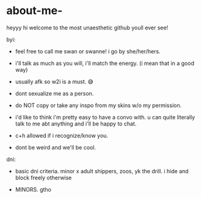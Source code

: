 # about-me-

heyyy hi welcome to the most unaesthetic github youll ever see!

byi:

- feel free to call me swan or swanne! i go by she/her/hers. 

- i'll talk as much as you will, i'll match the energy. (i mean that in a good way)

- usually afk so w2i is a must. 😅

- dont sexualize me as a person.

- do NOT copy or take any inspo from my skins w/o my permission.

- i'd like to think i'm pretty easy to have a convo with. u can quite literally talk to me abt anything and i'll be happy to chat.

- c+h allowed if i recognize/know you.

- dont be weird and we'll be cool. 

dni:
  
- basic dni criteria. minor x adult shippers, zoos, yk the drill. i hide and block freely otherwise
 
- MINORS. gtho 
